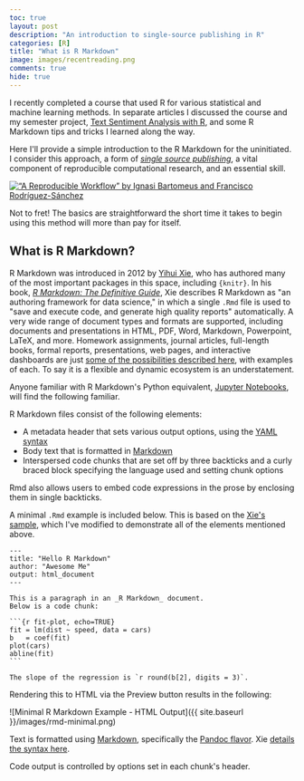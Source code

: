 ```yaml
---
toc: true
layout: post
description: "An introduction to single-source publishing in R"
categories: [R]
title: "What is R Markdown"
image: images/recentreading.png
comments: true
hide: true
---
```


I recently completed a course that used R for various statistical and machine learning methods. In separate articles I discussed the course and my semester project, [Text Sentiment Analysis with R](https://bit.ly/asb-7130-acnw-project), and some R Markdown tips and tricks I learned along the way.

Here I'll provide a simple introduction to the R Markdown for the uninitiated. I consider this approach, a form of [_single source publishing_](https://en.wikipedia.org/wiki/Single-source_publishing), a vital component of reproducible computational research, and an essential skill.

[![“A Reproducible Workflow” by Ignasi Bartomeus and Francisco Rodríguez-Sánchez](https://img.youtube.com/vi/s3JldKoA0zw/0.jpg)](https://www.youtube.com/watch?v=s3JldKoA0zw)

Not to fret! The basics are straightforward the short time it takes to begin using this method will more than pay for itself.

## What is R Markdown?

R Markdown was introduced in 2012 by [Yihui Xie](https://twitter.com/xieyihui), who has authored many of the most important packages in this space, including `{knitr}`. In his book, [_R Markdown: The Definitive Guide_](https://bookdown.org/yihui/rmarkdown/), Xie describes R Markdown as "an authoring framework for data science," in which a single `.Rmd` file is used to "save and execute code, and generate high quality reports" automatically. A very wide range of document types and formats are supported, including documents and presentations in HTML, PDF, Word, Markdown, Powerpoint, LaTeX, and more. Homework assignments, journal articles, full-length books, formal reports, presentations, web pages, and interactive dashboards are just [some of the possibilities described here](https://bookdown.org/yihui/rmarkdown/basics-examples.html), with examples of each. To say it is a flexible and dynamic ecosystem is an understatement.

Anyone familiar with R Markdown's Python equivalent, [Jupyter Notebooks](https://jupyter.org), will find the following familiar.

R Markdown files consist of the following elements:

* A metadata header that sets various output options, using the [YAML syntax](https://en.wikipedia.org/wiki/YAML)
* Body text that is formatted in [Markdown](https://en.wikipedia.org/wiki/Markdown)
* Interspersed code chunks that are set off by three backticks and a curly braced block specifying the language used and setting chunk options

Rmd also allows users to embed code expressions in the prose by enclosing them in single backticks.

A minimal `.Rmd` example is included below. This is based on the [Xie's sample](https://bookdown.org/yihui/rmarkdown/basics.html), which I've modified to demonstrate all of the elements mentioned above.

    ---
    title: "Hello R Markdown"
    author: "Awesome Me"
    output: html_document
    ---

    This is a paragraph in an _R Markdown_ document.
    Below is a code chunk:

    ```{r fit-plot, echo=TRUE}
    fit = lm(dist ~ speed, data = cars)
    b   = coef(fit)
    plot(cars)
    abline(fit)
    ```

    The slope of the regression is `r round(b[2], digits = 3)`.

Rendering this to HTML via the Preview button results in the following:

![Minimal R Markdown Example - HTML Output]({{ site.baseurl }}/images/rmd-minimal.png)

Text is formatted using [Markdown](https://en.wikipedia.org/wiki/Markdown), specifically the [Pandoc flavor](https://pandoc.org/MANUAL.html#pandocs-markdown). Xie [details the syntax here](https://bookdown.org/yihui/rmarkdown/markdown-syntax.html).

Code output is controlled by options set in each chunk's header.
